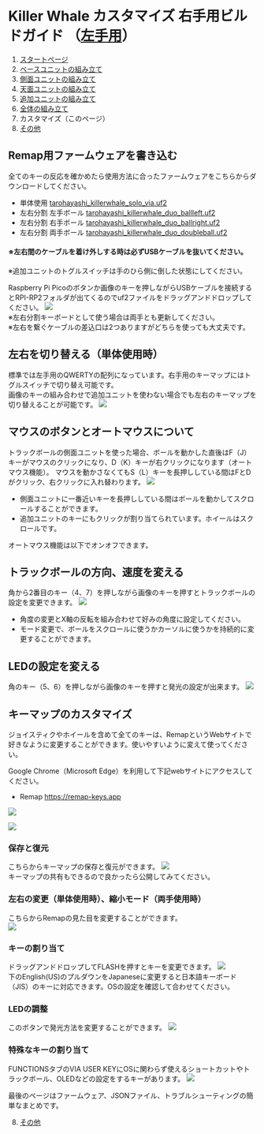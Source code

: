 # Killer Whale カスタマイズ 右手用ビルドガイド （[左手用](../左手用/7_カスタマイズ.md)）

1. [スタートページ](../README.md)
2. [ベースユニットの組み立て](../右手用/2_ベースユニット.md)
3. [側面ユニットの組み立て](../右手用/3_側面ユニット_トラックボール.md)
4. [天面ユニットの組み立て](../右手用/4_天面ユニット.md)
5. [追加ユニットの組み立て](../右手用/5_追加ユニット.md)
6. [全体の組み立て](../右手用/6_全体の組み立て.md)
7. カスタマイズ（このページ）
8. [その他](../右手用/8_その他.md)

## Remap用ファームウェアを書き込む
全てのキーの反応を確かめたら使用方法に合ったファームウェアをこちらからダウンロードしてください。
- 単体使用 [tarohayashi_killerwhale_solo_via.uf2
](https://github.com/Taro-Hayashi/KillerWhale/releases/latest/download/tarohayashi_killerwhale_solo_via.uf2)
- 左右分割 左手ボール [tarohayashi_killerwhale_duo_ballleft.uf2
](https://github.com/Taro-Hayashi/KillerWhale/releases/latest/download/tarohayashi_killerwhale_duo_ballleft.uf2)
- 左右分割 右手ボール [tarohayashi_killerwhale_duo_ballright.uf2
](https://github.com/Taro-Hayashi/KillerWhale/releases/latest/download/tarohayashi_killerwhale_duo_ballright.uf2)
- 左右分割 両手ボール [tarohayashi_killerwhale_duo_doubleball.uf2
](https://github.com/Taro-Hayashi/KillerWhale/releases/latest/download/tarohayashi_killerwhale_duo_doubleball.uf2)

#### ※左右間のケーブルを着け外しする時は必ずUSBケーブルを抜いてください。
※追加ユニットのトグルスイッチは手のひら側に倒した状態にしてください。

Raspberry Pi Picoのボタンか画像のキーを押しながらUSBケーブルを接続するとRPI-RP2フォルダが出てくるのでuf2ファイルをドラッグアンドドロップしてください。
![](../img/custom/boot.png)  
※左右分割キーボードとして使う場合は両手とも更新してください。  
※左右を繋ぐケーブルの差込口は2つありますがどちらを使っても大丈夫です。 

## 左右を切り替える（単体使用時）
標準では左手用のQWERTYの配列になっています。右手用のキーマップにはトグルスイッチで切り替え可能です。  
画像のキーの組み合わせで追加ユニットを使わない場合でも左右のキーマップを切り替えることが可能です。
![](../img/custom/lr.png)  

## マウスのボタンとオートマウスについて
トラックボールの側面ユニットを使った場合、ボールを動かした直後はF（J）キーがマウスのクリックになり、D（K）キーが右クリックになります（オートマウス機能）。
マウスを動かさなくてもS（L）キーを長押ししている間はFとDがクリック、右クリックに入れ替わります。
![](../img/custom/auto.png)  

- 側面ユニットに一番近いキーを長押ししている間はボールを動かしてスクロールすることができます。 
- 追加ユニットのキーにもクリックが割り当てられています。ホイールはスクロールです。

オートマウス機能は以下でオンオフできます。
## トラックボールの方向、速度を変える
角から2番目のキー（4、7）を押しながら画像のキーを押すとトラックボールの設定を変更できます。
![](../img/custom/mouse.png) 
- 角度の変更とX軸の反転を組み合わせて好みの角度に設定してください。
- モード変更で、ボールをスクロールに使うかカーソルに使うかを持続的に変更することができます。


## LEDの設定を変える
角のキー（5、6）を押しながら画像のキーを押すと発光の設定が出来ます。
![](../img/custom/led.png)  
## キーマップのカスタマイズ
ジョイスティクやホイールを含めて全てのキーは、RemapというWebサイトで好きなように変更することができます。使いやすいように変えて使ってください。

Google Chrome（Microsoft Edge）を利用して下記webサイトにアクセスしてください。
- Remap https://remap-keys.app

![](../img/custom/remap.png)  

![](../img/custom/remapkey.png) 


### 保存と復元
こちらからキーマップの保存と復元ができます。
![](../img/custom/restore.png)  
キーマップの共有もできるので良かったら公開してみてください。

### 左右の変更（単体使用時）、縮小モード（両手使用時）
こちらからRemapの見た目を変更することができます。  
![](../img/custom/layout.png)  

### キーの割り当て
ドラッグアンドドロップしてFLASHを押すとキーを変更できます。
![](../img/custom/flash.png)  
下のEnglish(US)のプルダウンをJapaneseに変更すると日本語キーボード（JIS）のキーに対応できます。OSの設定を確認して合わせてください。

### LEDの調整
このボタンで発光方法を変更することができます。
![](../img/custom/ledset.png)  

### 特殊なキーの割り当て
FUNCTIONSタブのVIA USER KEYにOSに関わらず使えるショートカットやトラックボール、OLEDなどの設定をするキーがあります。
![](../img/custom/userkey.png)  



最後のページはファームウェア、JSONファイル、トラブルシューティングの簡単なまとめです。

8. [その他](../右手用/8_その他.md)

